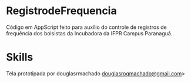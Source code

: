 # RegistrodeFrequencia
Código em AppScript feito para auxílio do controle de registros de frequência dos bolsistas da Incubadora da IFPR Campus Paranaguá.

# Skills

Tela prototipada por douglasrmachado <douglasroqmachado@gmail.com>>
